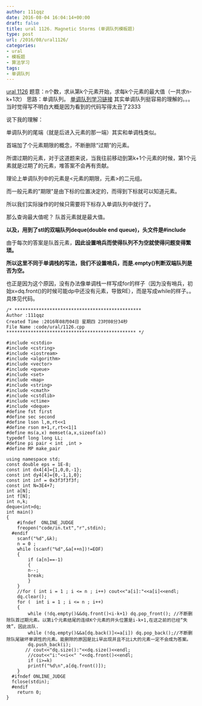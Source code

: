 ```yaml
---
author: 111qqz
date: 2016-08-04 16:04:14+00:00
draft: false
title: ural 1126. Magnetic Storms (单调队列模板题)
type: post
url: /2016/08/ural1126/
categories:
- ural
- 模板题
- 算法学习
tags:
- 单调队列
---
```


[ural 1126](http://acm.timus.ru/problem.aspx?space=1&num=1126)
题意：n个数，求从第k个元素开始，求每k个元素的最大值（一共求n-k+1次）
思路：单调队列。
[单调队列学习链接](http://blog.csdn.net/dgq8211/article/details/7430726)
其实单调队列挺容易的理解的。。。当时觉得写不明白大概是因为看到的代码写得太丑了2333

说下我的理解：

单调队列的尾端（就是后进入元素的那一端）其实和单调栈类似。

首端加了个元素期限的概念，不断删除“过期”的元素。

所谓过期的元素，对于这道题来说，当我往前移动到第k+1个元素的时候，第1个元素就是过期了的元素，堆答案不会再有贡献。

理论上单调队列中的元素是<元素的期限，元素>的二元组。

而一般元素的"期限"是由下标的位置决定的，而得到下标就可以知道元素。

所以我们实际操作的时候只需要将下标存入单调队列中就行了。

那么查询最大值呢？ 队首元素就是最大值。

**以及，用到了stl的双端队列deque(double end queue)，头文件是#include <deque>**

由于每次的答案是队首元素，**因此设置哨兵而使得队列不为空就使得问题变得繁琐。**

**所以这里不同于单调栈的写法，我们不设置哨兵，而是.empty()判断双端队列是否为空。**

也正是因为这个原因，没有办法像单调栈一样写成for的样子（因为没有哨兵，初始x=dq.front()的时候可能dp中还没有元素，导致RE），而是写成while的样子。。具体见代码。




 

    
    /* ***********************************************
    Author :111qqz
    Created Time :2016年08月04日 星期四 23时08分34秒
    File Name :code/ural/1126.cpp
    ************************************************ */
    
    #include <cstdio>
    #include <cstring>
    #include <iostream>
    #include <algorithm>
    #include <vector>
    #include <queue>
    #include <set>
    #include <map>
    #include <string>
    #include <cmath>
    #include <cstdlib>
    #include <ctime>
    #include <deque>
    #define fst first
    #define sec second
    #define lson l,m,rt<<1
    #define rson m+1,r,rt<<1|1
    #define ms(a,x) memset(a,x,sizeof(a))
    typedef long long LL;
    #define pi pair < int ,int >
    #define MP make_pair
    
    using namespace std;
    const double eps = 1E-8;
    const int dx4[4]={1,0,0,-1};
    const int dy4[4]={0,-1,1,0};
    const int inf = 0x3f3f3f3f;
    const int N=3E4+7;
    int a[N];
    int f[N];
    int n,k;
    deque<int>dq;
    int main()
    {
    	#ifndef  ONLINE_JUDGE 
    	freopen("code/in.txt","r",stdin);
      #endif
    	scanf("%d",&k);
    	n = 0 ;
    	while (scanf("%d",&a[++n])!=EOF)
    	{
    	    if (a[n]==-1) 
    	    {
    		n--;
    		break;
    	    }
    	}
    	//for ( int i = 1 ; i <= n ; i++) cout<<"a[i]:"<<a[i]<<endl;
    	dq.clear();
    	for (  int i = 1 ; i <= n ; i++)
    	{
    	    while (!dq.empty()&&dq.front()<i-k+1) dq.pop_front(); //不断删除队首过期元素。以第i个元素结尾的连续K个元素的开头位置是i-k+1,在这之前的已经“失效”，因此出队.
    	    while (!dq.empty()&&a[dq.back()]<=a[i]) dq.pop_back();//不断删除队尾破坏单调性的元素。能删除的原因是比i早出现并且不比i大的元素一定不会成为答案。
    	    dq.push_back(i);
    	   // cout<<"dq.size():"<<dq.size()<<endl;
    	    //cout<<"i:"<<i<<" "<<dq.front()<<endl;
    	    if (i>=k)
    		printf("%d\n",a[dq.front()]);
    	}
      #ifndef ONLINE_JUDGE  
      fclose(stdin);
      #endif
        return 0;
    }
    






